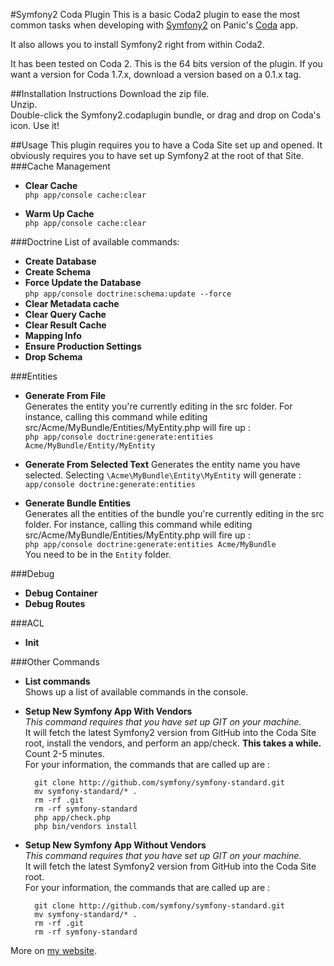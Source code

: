 #Symfony2 Coda Plugin
This is  a basic Coda2 plugin to ease the most common tasks when developing with [Symfony2](http://www.symfony.com) on Panic's [Coda](http://www.panic.com/coda/) app.

It also allows you to install Symfony2 right from within Coda2.

It has been tested on Coda 2. This is the 64 bits version of the plugin. If you want a version for Coda 1.7.x, download a version based on a 0.1.x tag.

##Installation Instructions
Download the zip file.  
Unzip.  
Double-click the Symfony2.codaplugin bundle, or drag and drop on Coda's icon.
Use it!

##Usage
This plugin requires you to have a Coda Site set up and opened.
It obviously requires you to have set up Symfony2 at the root of that Site.
###Cache Management
* **Clear Cache**  
`php app/console cache:clear`  

* **Warm Up Cache**  
`php app/console cache:clear`

###Doctrine
List of available commands:

* **Create Database**
* **Create Schema**
* **Force Update the Database**  
`php app/console doctrine:schema:update --force`
* **Clear Metadata cache**
* **Clear Query Cache**
* **Clear Result Cache**
* **Mapping Info**
* **Ensure Production Settings**
* **Drop Schema**

###Entities
* **Generate From File**  
Generates the entity you're currently editing in the src folder. For instance, calling this command while editing src/Acme/MyBundle/Entities/MyEntity.php will fire up :  
`php app/console doctrine:generate:entities Acme/MyBundle/Entity/MyEntity`  

* **Generate From Selected Text**
Generates the entity name you have selected. Selecting `\Acme\MyBundle\Entity\MyEntity` will generate :  
`app/console doctrine:generate:entities`  

* **Generate Bundle Entities**  
Generates all the entities of the bundle you're currently editing in the src folder. For instance, calling this command while editing src/Acme/MyBundle/Entities/MyEntity.php will fire up :  
`php app/console doctrine:generate:entities Acme/MyBundle`  
You need to be in the `Entity` folder.

###Debug
* **Debug Container**
* **Debug Routes**

###ACL
* **Init**

###Other Commands
* **List commands**  
Shows up a list of available commands in the console.
* **Setup New Symfony App With Vendors**  
*This command requires that you have set up GIT on your machine.*  
It will fetch the latest Symfony2 version from GitHub into the Coda Site root, install the vendors, and perform an app/check. **This takes a while.** Count 2-5 minutes.  
For your information, the commands that are called up are :

		git clone http://github.com/symfony/symfony-standard.git
		mv symfony-standard/* .
		rm -rf .git
		rm -rf symfony-standard
		php app/check.php
		php bin/vendors install

* **Setup New Symfony App Without Vendors**  
*This command requires that you have set up GIT on your machine.*  
It will fetch the latest Symfony2 version from GitHub into the Coda Site root.  
For your information, the commands that are called up are :

		git clone http://github.com/symfony/symfony-standard.git
		mv symfony-standard/* .
		rm -rf .git
		rm -rf symfony-standard

More on [my website](http://cedric.delalande.me/).